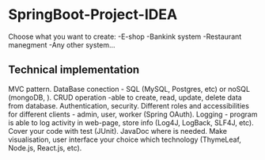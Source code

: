 # SpringBoot-Project-IDEA
Choose what you want to create:
    -E-shop
    -Bankink system
    -Restaurant manegment
    -Any other system...
  
## Technical implementation
  MVC pattern.
  DataBase conection - SQL (MySQL, Postgres, etc) or noSQL (mongoDB, ).
  CRUD operation  -able to create, read, update, delete data from database.
  Authentication, security. Different roles and accessibilities for different clients - admin, user, worker (Spring OAuth).
  Logging - program is able to log activity in web-page, store info (Log4J, LogBack, SLF4J, etc).
  Cover your code with test (JUnit).
  JavaDoc where is needed.
  Make visualisation, user interface your choice which technology (ThymeLeaf, Node.js, React.js, etc).

